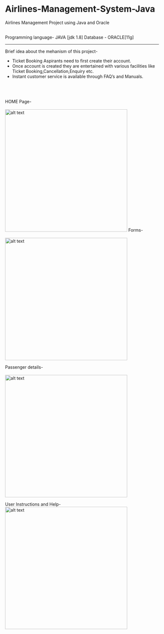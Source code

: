 # Airlines-Management-System-Java
Airlines Management Project using Java and Oracle
<br/>
<br/>


Programming language- JAVA [jdk 1.8]
Database           - ORACLE[11g]
*************************************
Brief idea about the mehanism of this project-
- Ticket Booking Aspirants need to first create their account.
- Once account is created they are entertained with various facilities like Ticket Booking,Cancellation,Enquiry etc.
- Instant customer service is available through FAQ’s and Manuals.
<br/>
<br/>
</br/>
HOME Page-
<br/>
<br/>
<img src="https://user-images.githubusercontent.com/32098417/36600898-9ef3a3fc-18d9-11e8-9843-f16ae8a5a323.jpg" 
 alt="alt text" width="400">
 Forms-
<br/>
<br/>
<img src="https://user-images.githubusercontent.com/32098417/36600653-dcd91892-18d8-11e8-9ec0-1278488d0c14.JPG" 
 alt="alt text" width="400">
 
 Passenger details-
 <br/>
 <br/>
 <img src="https://user-images.githubusercontent.com/32098417/36602260-9851455a-18dd-11e8-833e-88e92ce5b8b7.JPG" 
 alt="alt text" width="400">
 
 User Instructions and Help-
 <br/>
 <brt/>
 <img src="https://user-images.githubusercontent.com/32098417/36602584-61a6ed24-18de-11e8-8d5c-7784cfab943c.JPG" 
 alt="alt text" width="400">
 


















